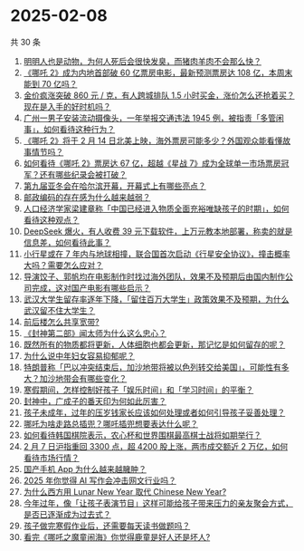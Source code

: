 # 2025-02-08

共 30 条

<!-- BEGIN ZHIHUVIDEO -->
<!-- 最后更新时间 Sat Feb 08 2025 00:15:46 GMT+0800 (China Standard Time) -->
1. [明明人也是动物，为何人死后会很快发臭，而猪肉羊肉不会那么快？](https://www.zhihu.com/question/11283823014)
1. [《哪吒 2》成为内地首部破 60 亿票房电影，最新预测票房达 108 亿，本周末能到 70 亿吗？](https://www.zhihu.com/question/11448930364)
1. [金价疯涨突破 860 元 / 克，有人跨城排队 1.5 小时买金，涨价怎么还抢着买？现在是入手的好时机吗？](https://www.zhihu.com/question/11439167955)
1. [广州一男子安装流动摄像头，一年举报交通违法 1945 例，被指责「多管闲事」，如何看待这种行为？](https://www.zhihu.com/question/11528722329)
1. [《哪吒 2》将于 2 月 14 日北美上映，海外票房可能多少？外国观众能看懂故事情节吗？](https://www.zhihu.com/question/11502569565)
1. [如何看待《哪吒 2》票房达 67 亿，超越《星战 7》成为全球单一市场票房冠军？还有哪些纪录会被打破？](https://www.zhihu.com/question/11564229113)
1. [第九届亚冬会在哈尔滨开幕，开幕式上有哪些亮点？](https://www.zhihu.com/question/11501614595)
1. [邮政编码的存在感为什么越来越弱？](https://www.zhihu.com/question/780990391)
1. [人口经济学家梁建章称「中国已经进入物质全面充裕唯缺孩子的时期」，如何看待这种观点？](https://www.zhihu.com/question/11335085556)
1. [DeepSeek 爆火，有人收费 39 元下载软件，上万元教本地部署，称卖的就是信息差，如何看待此事？](https://www.zhihu.com/question/11503671722)
1. [小行星或在 7 年内与地球相撞，联合国首次启动《行星安全协议》，撞击概率大吗？需要怎么应对？](https://www.zhihu.com/question/11504893195)
1. [导演饺子、郭帆均在电影制作时找过海外团队，效果不及预期后由国内制作公司完成，这对国产电影有哪些启示？](https://www.zhihu.com/question/11431618323)
1. [武汉大学生留存率逐年下降，「留住百万大学生」政策效果不及预期，为什么武汉留不住大学生？](https://www.zhihu.com/question/11430521880)
1. [前后楼怎么共享宽带?](https://www.zhihu.com/question/6675233083)
1. [《封神第二部》闻太师为什么这么忠心？](https://www.zhihu.com/question/10817438509)
1. [既然所有的物质都将更新，人体细胞也都会更新，那记忆是如何留存的呢？](https://www.zhihu.com/question/10270688049)
1. [为什么说中年妇女容易抑郁呢？](https://www.zhihu.com/question/8667161923)
1. [特朗普称「巴以冲突结束后，加沙地带将被以色列转交给美国」，可能性有多大？加沙地带会有哪些变化？](https://www.zhihu.com/question/11462700540)
1. [寒假期间，怎样控制好孩子「娱乐时间」和「学习时间」的平衡？](https://www.zhihu.com/question/9611493824)
1. [封神中，广成子的番天印为何如此厉害？](https://www.zhihu.com/question/639707713)
1. [孩子未成年，过年的压岁钱家长应该如何处理或者如何引导孩子妥善处理？](https://www.zhihu.com/question/10155100209)
1. [哪吒为啥走路总插兜？哪吒插兜想要表达什么呢？](https://www.zhihu.com/question/11400950457)
1. [如何看待韩国棋院表示，农心杯和世界围棋最高棋士战将如期举行？](https://www.zhihu.com/question/11540018777)
1. [2 月 7 日沪指重回 3300 点，超 4200 股上涨，两市成交额近 2 万亿，如何看待市场行情？](https://www.zhihu.com/question/11502489443)
1. [国产手机 App 为什么越来越臃肿？](https://www.zhihu.com/question/11380637888)
1. [2025 年你觉得 AI 写作会冲击网文行业吗？](https://www.zhihu.com/question/11320815122)
1. [为什么西方用 Lunar New Year 取代 Chinese New Year?](https://www.zhihu.com/question/11047706645)
1. [今年过年，像「让孩子表演节目」这样可能给孩子带来压力的亲友聚会方式，是否已逐渐成为过去式？](https://www.zhihu.com/question/10376269920)
1. [孩子做完寒假作业后，还需要每天读书做题吗？](https://www.zhihu.com/question/9642826108)
1. [看完《哪吒之魔童闹海》你觉得鹿童是好人还是坏人?](https://www.zhihu.com/question/11353177755)
<!-- END ZHIHUVIDEO -->
